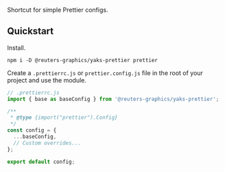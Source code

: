 Shortcut for simple Prettier configs.

## Quickstart

Install.

```console
npm i -D @reuters-graphics/yaks-prettier prettier
```

Create a `.prettierrc.js` or `prettier.config.js` file in the root of your project and use the module.

```typescript
// .prettierrc.js
import { base as baseConfig } from '@reuters-graphics/yaks-prettier';

/**
 * @type {import("prettier").Config}
 */
const config = {
  ...baseConfig,
  // Custom overrides...
};

export default config;
```
